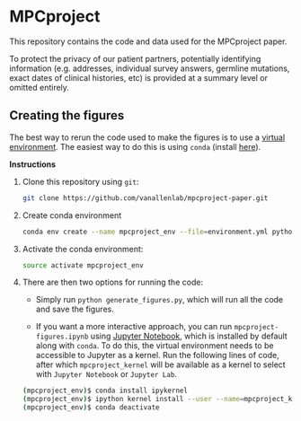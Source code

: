 # MPCproject

This repository contains the code and data used for the MPCproject paper.

To protect the privacy of our patient partners, potentially identifying information (e.g. addresses, individual survey answers, germline mutations, exact dates of clinical histories, etc) is provided at a summary level or omitted entirely.

## Creating the figures

The best way to rerun the code used to make the figures is to use a [virtual environment](https://conda.io/projects/conda/en/latest/user-guide/tasks/manage-environments.html). The easiest way to do this is using `conda` (install [here](https://conda.io/projects/conda/en/latest/user-guide/install/index.html)).

**Instructions**

1. Clone this repository using `git`:
   ```sh
   git clone https://github.com/vanallenlab/mpcproject-paper.git
   ```
2. Create conda environment
   ```sh
   conda env create --name mpcproject_env --file=environment.yml python=3.8.5
   ```
3. Activate the conda environment:
   ```sh
   source activate mpcproject_env
   ```
4. There are then two options for running the code:

   - Simply run `python generate_figures.py`, which will run all the code and save the figures.

   - If you want a more interactive approach, you can run `mpcproject-figures.ipynb` using [Jupyter Notebook](https://jupyter.org/), which is installed by default along with `conda`. To do this, the virtual environment needs to be accessible to Jupyter as a kernel. Run the following lines of code, after which `mpcproject_kernel` will be available as a kernel to select with `Jupyter Notebook` or `Jupyter Lab`.

   ```sh
   (mpcproject_env)$ conda install ipykernel
   (mpcproject_env)$ ipython kernel install --user --name=mpcproject_kernel
   (mpcproject_env)$ conda deactivate
   ```
